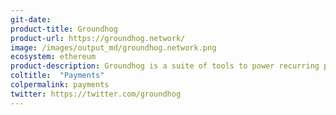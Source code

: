 ```yaml
---
git-date: 
product-title: Groundhog
product-url: https://groundhog.network/
image: /images/output_md/groundhog.network.png
ecosystem: ethereum
product-description: Groundhog is a suite of tools to power recurring payments on Ethereum.
coltitle:  "Payments"
colpermalink: payments
twitter: https://twitter.com/groundhog
---
```

